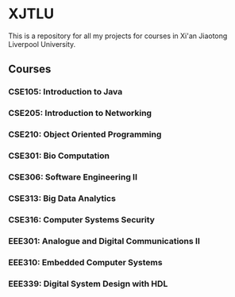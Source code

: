 # XJTLU
This is a repository for all my projects for courses in Xi'an Jiaotong Liverpool University.

## Courses

### CSE105: Introduction to Java

### CSE205: Introduction to Networking

### CSE210: Object Oriented Programming

### CSE301: Bio Computation

### CSE306: Software Engineering II

### CSE313: Big Data Analytics

### CSE316: Computer Systems Security

### EEE301: Analogue and Digital Communications II	

### EEE310: Embedded Computer Systems

### EEE339: Digital System Design with HDL	
